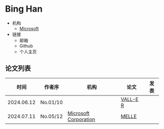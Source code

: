 # Bing Han

- 机构
  - [Microsoft](../Institutions/USA-Microsoft.md)
- 链接
  - 邮箱
  - Github
  - 个人主页

## 论文列表

| 时间 | 作者序 | 机构 | 论文 | 发表 |
|:-:|:-:|---|---|---|
| 2024.06.12 | No.01/10 | | [VALL-E R](../Models/Speech_LLM/2024.06.12_VALL-E_R.md) |
| 2024.07.11 | No.05/12 | [Microsoft Corporation](../Institutions/USA-Microsoft.md) | [MELLE](../Models/Speech_LLM/2024.07.11_MELLE.md) |
